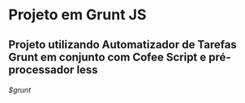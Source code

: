 # Projeto em Grunt JS
## Projeto utilizando Automatizador de Tarefas Grunt em conjunto com Cofee Script e pré-processador less

###### $grunt